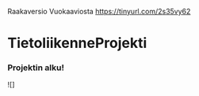 
Raakaversio Vuokaaviosta
https://tinyurl.com/2s35vy62

# TietoliikenneProjekti
### Projektin alku!


![]
